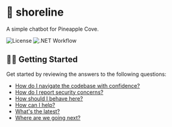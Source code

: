 # 🌊 shoreline

A simple chatbot for Pineapple Cove.

![License](https://img.shields.io/github/license/tacosontitan/shoreline?logo=github&style=for-the-badge)
![.NET Workflow](https://img.shields.io/github/actions/workflow/status/tacosontitan/shoreline/build.yml?label=Build%20and%20Test&logo=dotnet&style=for-the-badge)

## 💁‍♀️ Getting Started

Get started by reviewing the answers to the following questions:

- [How do I navigate the codebase with confidence?](http://shoreline.tacosontitan.com)
- [How do I report security concerns?](./SECURITY.md)
- [How should I behave here?](./CODE_OF_CONDUCT.md)
- [How can I help?](./CONTRIBUTING.md)
- [What's the latest?](./resources/RELEASE_NOTES.md)
- [Where are we going next?](./resources/ROADMAP.md)
